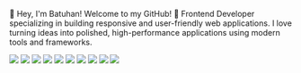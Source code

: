 👋 Hey, I'm Batuhan! Welcome to my GitHub!
🚀 Frontend Developer specializing in building responsive and user-friendly web applications. I love turning ideas into polished, high-performance applications using modern tools and frameworks.

<p> <img src="https://img.shields.io/badge/HTML5-E34F26?style=flat-square&logo=html5&logoColor=white" /> <img src="https://img.shields.io/badge/CSS3-1572B6?style=flat-square&logo=css3&logoColor=white" /> <img src="https://img.shields.io/badge/JavaScript-F7DF1E?style=flat-square&logo=javascript&logoColor=black" /> <img src="https://img.shields.io/badge/TypeScript-007ACC?style=flat-square&logo=typescript&logoColor=white" /> <img src="https://img.shields.io/badge/React-61DAFB?style=flat-square&logo=react&logoColor=black" /> <img src="https://img.shields.io/badge/Tailwind_CSS-38B2AC?style=flat-square&logo=tailwind-css&logoColor=white" /> <img src="https://img.shields.io/badge/Node.js-339933?style=flat-square&logo=node-dot-js&logoColor=white" /> <img src="https://img.shields.io/badge/Express.js-000000?style=flat-square&logo=express&logoColor=white" /> <img src="https://img.shields.io/badge/MongoDB-47A248?style=flat-square&logo=mongodb&logoColor=white" /> <img src="https://img.shields.io/badge/PostgreSQL-336791?style=flat-square&logo=postgresql&logoColor=white" /> </p>

